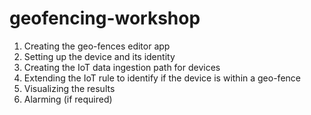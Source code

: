 # geofencing-workshop

1. Creating the geo-fences editor app
2. Setting up the device and its identity
3. Creating the IoT data ingestion path for devices
4. Extending the IoT rule to identify if the device is within a geo-fence 
5. Visualizing the results
6. Alarming (if required)
